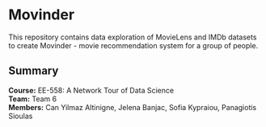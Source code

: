 # Movinder

This repository contains data exploration of MovieLens and IMDb datasets to create Movinder - movie recommendation system for a group of people.


## Summary
**Course:** EE-558: A Network Tour of Data Science  
**Team:** Team 6  
**Members:**  Can Yilmaz Altinigne, Jelena Banjac, Sofia Kypraiou, Panagiotis Sioulas  
